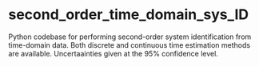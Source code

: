 # second_order_time_domain_sys_ID
Python codebase for performing second-order system identification from time-domain data. Both discrete and continuous time estimation methods are available. Uncertaainties given at the 95% confidence level.
